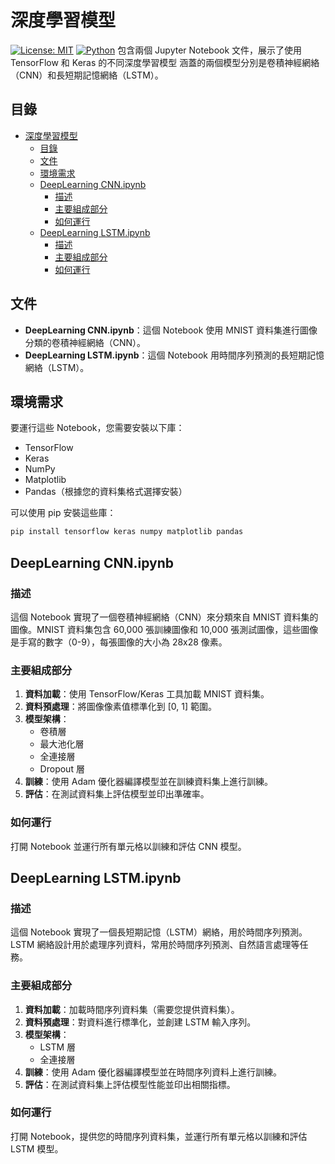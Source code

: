 # 深度學習模型

[![License: MIT](https://img.shields.io/badge/License-MIT-yellow.svg)](https://opensource.org/licenses/MIT)
[![Python](https://img.shields.io/badge/Python-3.6%2B-blue.svg)](https://www.python.org/downloads/release/python-360/)
包含兩個 Jupyter Notebook 文件，展示了使用 TensorFlow 和 Keras 的不同深度學習模型
涵蓋的兩個模型分別是卷積神經網絡（CNN）和長短期記憶網絡（LSTM）。

## 目錄

- [深度學習模型](#深度學習模型)
  - [目錄](#目錄)
  - [文件](#文件)
  - [環境需求](#環境需求)
  - [DeepLearning CNN.ipynb](#deeplearning-cnnipynb)
    - [描述](#描述)
    - [主要組成部分](#主要組成部分)
    - [如何運行](#如何運行)
  - [DeepLearning LSTM.ipynb](#deeplearning-lstmipynb)
    - [描述](#描述-1)
    - [主要組成部分](#主要組成部分-1)
    - [如何運行](#如何運行-1)

## 文件

- **DeepLearning CNN.ipynb**：這個 Notebook 使用 MNIST 資料集進行圖像分類的卷積神經網絡（CNN）。
- **DeepLearning LSTM.ipynb**：這個 Notebook 用時間序列預測的長短期記憶網絡（LSTM）。

## 環境需求

要運行這些 Notebook，您需要安裝以下庫：

- TensorFlow
- Keras
- NumPy
- Matplotlib
- Pandas（根據您的資料集格式選擇安裝）

可以使用 pip 安裝這些庫：

```sh
pip install tensorflow keras numpy matplotlib pandas
```

## DeepLearning CNN.ipynb

### 描述

這個 Notebook 實現了一個卷積神經網絡（CNN）來分類來自 MNIST 資料集的圖像。MNIST 資料集包含 60,000 張訓練圖像和 10,000 張測試圖像，這些圖像是手寫的數字（0-9），每張圖像的大小為 28x28 像素。

### 主要組成部分

1. **資料加載**：使用 TensorFlow/Keras 工具加載 MNIST 資料集。
2. **資料預處理**：將圖像像素值標準化到 [0, 1] 範圍。
3. **模型架構**：
   - 卷積層
   - 最大池化層
   - 全連接層
   - Dropout 層
4. **訓練**：使用 Adam 優化器編譯模型並在訓練資料集上進行訓練。
5. **評估**：在測試資料集上評估模型並印出準確率。

### 如何運行

打開 Notebook 並運行所有單元格以訓練和評估 CNN 模型。

## DeepLearning LSTM.ipynb

### 描述

這個 Notebook 實現了一個長短期記憶（LSTM）網絡，用於時間序列預測。LSTM 網絡設計用於處理序列資料，常用於時間序列預測、自然語言處理等任務。

### 主要組成部分

1. **資料加載**：加載時間序列資料集（需要您提供資料集）。
2. **資料預處理**：對資料進行標準化，並創建 LSTM 輸入序列。
3. **模型架構**：
   - LSTM 層
   - 全連接層
4. **訓練**：使用 Adam 優化器編譯模型並在時間序列資料上進行訓練。
5. **評估**：在測試資料集上評估模型性能並印出相關指標。

### 如何運行

打開 Notebook，提供您的時間序列資料集，並運行所有單元格以訓練和評估 LSTM 模型。